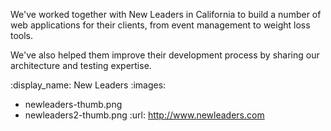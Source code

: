 We've worked together with New Leaders in California to build a number of web applications for their clients, from event management to weight loss tools.

We've also helped them improve their development process by sharing our architecture and testing expertise.

:display_name: New Leaders
:images:
  - newleaders-thumb.png
  - newleaders2-thumb.png
:url: http://www.newleaders.com
